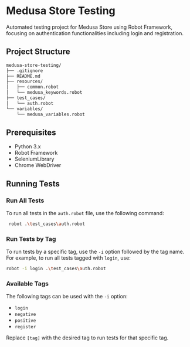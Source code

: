 # Medusa Store Testing

Automated testing project for Medusa Store using Robot Framework, focusing on authentication functionalities including login and registration.

## Project Structure

```bash
medusa-store-testing/
├── .gitignore
├── README.md       
├── resources/
│   ├── common.robot
│   └── medusa_keywords.robot
├── test_cases/
│   └── auth.robot
└── variables/
    └── medusa_variables.robot
```

## Prerequisites

- Python 3.x
- Robot Framework
- SeleniumLibrary
- Chrome WebDriver

## Running Tests

### Run All Tests
To run all tests in the `auth.robot` file, use the following command:

```sh
 robot .\test_cases\auth.robot
```

### Run Tests by Tag
To run tests by a specific tag, use the `-i` option followed by the tag name. For example, to run all tests tagged with `login`, use:

```sh
robot -i login .\test_cases\auth.robot
```

### Available Tags
The following tags can be used with the `-i` option:
- `login`
- `negative`
- `positive`
- `register`

Replace `[tag]` with the desired tag to run tests for that specific tag.
